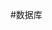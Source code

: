 <!--
 * @Author: WeiShan
 * @Date: 2023-07-12 14:08:23
 * @LastEditors: WeiShan
 * @LastEditTime: 2023-07-14 14:12:06
 * @FilePath: \knowledge-book\pages\backend\database\README.md
 * @Description: 
 * 
 * Copyright (c) 2023 by WeiShan/xls, All Rights Reserved. 
-->
#数据库